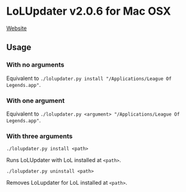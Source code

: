 # LoLUpdater v2.0.6 for Mac OSX
[Website](https://LoLUpdater.com)
## Usage
### With no arguments
Equivalent to `./lolupdater.py install "/Applications/League Of Legends.app"`.
### With one argument
Equivalent to `./lolupdater.py <argument> "/Applications/League Of Legends.app"`.
### With three arguments
`./lolupdater.py install <path>`

Runs LoLUpdater with LoL installed at `<path>`.

`./lolupdater.py uninstall <path>`

Removes LoLupdater for LoL installed at `<path>`.
